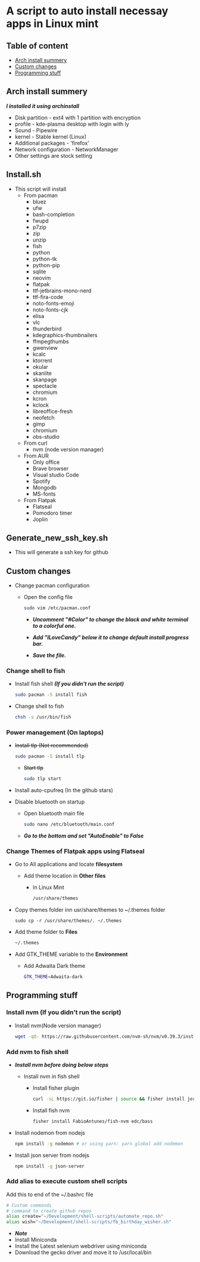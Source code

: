 # A script to auto install necessay apps in Linux mint

## Table of content

* [Arch install summery](#arch-install-summery)
* [Custom changes](#custom-changes)
* [Programming stuff](#programming-stuff)

## Arch install summery

***I installed it using archinstall***

* Disk partition - ext4 with 1 partition with encryption
* profile - kde-plasma desktop with login with ly
* Sound - Pipewire
* kernel - Stable kernel (Linux)
* Additional packages - 'firefox'
* Network configuration - NetworkManager
* Other settings are stock setting

## Install.sh

* This script will install
  * From pacman
    * bluez
    * ufw
    * bash-completion
    * fwupd
    * p7zip
    * zip
    * unzip
    * fish
    * python
    * python-tk
    * python-pip
    * sqlite
    * neovim
    * flatpak
    * ttf-jetbrains-mono-nerd
    * ttf-fira-code
    * noto-fonts-emoji
    * noto-fonts-cjk
    * elisa
    * vlc
    * thunderbird
    * kdegraphics-thumbnailers
    * ffmpegthumbs
    * gwenview
    * kcalc
    * ktorrent
    * okular
    * skanlite
    * skanpage
    * spectacle
    * chromium
    * kcron
    * kclock
    * libreoffice-fresh
    * neofetch
    * gimp
    * chromium
    * obs-studio
  * From curl
    * nvm (node version manager)
  * From AUR
    * Only office
    * Brave browser
    * Visual studio Code
    * Spotify
    * Mongodb
    * MS-fonts
  * From Flatpak
    * Flatseal
    * Pomodoro timer
    * Joplin

## Generate_new_ssh_key.sh

* This will generate a ssh key for github

## Custom changes

* Change pacman configuration
  
  * Open the config file

      ```bash
      sudo vim /etc/pacman.conf
      ```

    * ***Uncomment "#Color" to change the black and white terminal to a colorful one.***
    * ***Add "ILoveCandy" below it to change default install progress bar.***

    * ***Save the file.***  

### Change shell to fish
  
* Install fish shell ***(If you didn't run the script)***

    ```bash
    sudo pacman -S install fish
    ```

* Change shell to fish

    ```bash
    chsh -s /usr/bin/fish
    ```

### Power management (On laptops)
  
* ~~Install tlp (Not recommended)~~

    ```bash
    sudo pacman -S install tlp
    ```
  
  * ~~Start tlp~~

      ```bash
      sudo tlp start
      ```

* Install auto-cpufreq  (In the github stars)

* Disable bluetooth on startup

  * Open bluetooth main file

      ```bash
      sudo nano /etc/bluetooth/main.conf
      ```

  * ***Go to the bottom and set "AutoEnable" to False***

### Change Themes of Flatpak apps using Flatseal

* Go to All applications and locate **filesystem**

  * Add theme location in **Other files**

    * In Linux Mint

        ```bash
        /usr/share/themes
        ```

* Copy themes folder inn usr/share/themes to ~/.themes folder

    ```
    sudo cp -r /usr/share/themes/. ~/.themes
    ```

* Add theme folder to **Files**

    ```bash
    ~/.themes
    ```

* Add GTK_THEME variable to the **Environment**

  * Add Adwaita Dark theme

    ```bash
    GTK_THEME=Adwaita-dark
    ```

## Programming stuff

### Install nvm (If you didn't run the script)

* Install nvm(Node version manager)

    ```bash
    wget -qO- https://raw.githubusercontent.com/nvm-sh/nvm/v0.39.3/install.sh | bash  
    ```

### Add nvm to fish shell

* ***Install nvm before doing below steps***

  * Install nvm in fish shell

    * Install fisher plugin

        ```bash
        curl -sL https://git.io/fisher | source && fisher install jorgebucaran/fisher
        ```

    * Install fish nvm

        ```bash
        fisher install FabioAntunes/fish-nvm edc/bass
        ```

* Install nodemon from nodejs

   ```bash
   npm install -g nodemon # or using yarn: yarn global add nodemon
   ```

* Install json server from nodejs

   ```bash
   npm install -g json-server
   ```

### Add alias to execute custom shell scripts

   Add this to end of the ~/.bashrc file

   ```bash
   # Custom commands
   # command to create github repos
   alias create="~/Development/shell-scripts/automate_repo.sh"
   alias wish="~/Development/shell-scripts/fb_birthday_wisher.sh"
   ```

* ***Note***
* Install Miniconda
* Install the Latest selenium webdriver using miniconda
* Download the gecko driver and move it to /usr/local/bin